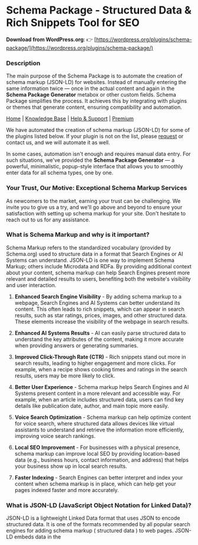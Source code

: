 # Schema Package - Structured Data & Rich Snippets Tool for SEO

**Download from WordPress.org**: 👉 [https://wordpress.org/plugins/schema-package/](https://wordpress.org/plugins/schema-package/)


### Description

The main purpose of the Schema Package is to automate the creation of schema markup (JSON-LD) for websites. Instead of manually entering the same information twice — once in the actual content and again in the **Schema Package Generator** metabox or other custom fields. Schema Package simplifies the process. It achieves this by integrating with plugins or themes that generate content, ensuring compatibility and automation.

[Home](https://schemapackage.com/) | [Knowledge Base](https://schemapackage.com/knowledge-base/) | [Help & Support](https://schemapackage.com/contactus/) | [Premium](https://schemapackage.com/premium/)

We have automated the creation of schema markup (JSON-LD) for some of the plugins listed below. If your plugin is not on the list, please [request](https://github.com/amanstacker/schema-package/issues/new) or contact us, and we will automate it as well.

In some cases, automation isn't enough and requires manual data entry. For such situations, we've provided the **Schema Package Generator** — a powerful, minimalistic, popup-style interface that allows you to smoothly enter data for all schema types, one by one.


### Your Trust, Our Motive: Exceptional Schema Markup Services

As newcomers to the market, earning your trust can be challenging. We invite you to give us a try, and we'll go above and beyond to ensure your satisfaction with setting up schema markup for your site. Don't hesitate to reach out to us for any assistance.


### What is Schema Markup and why is it important?

Schema Markup refers to the standardized vocabulary (provided by Schema.org) used to structure data in a format that Search Engines or AI Systems can understand. JSON-LD is one way to implement Schema Markup; others include Microdata and RDFa. By providing additional context about your content, schema markup can help Search Engines present more relevant and detailed results to users, benefiting both the website's visibility and user interaction.

1. **Enhanced Search Engine Visibility** - By adding schema markup to a webpage, Search Engines and AI Systems can better understand its content. This often leads to rich snippets, which can appear in search results, such as star ratings, prices, images, and other structured data. These elements increase the visibility of the webpage in search results.

2. **Enhanced AI Systems Results** - AI can easily parse structured data to understand the key attributes of the content, making it more accurate when providing answers or generating summaries.

3. **Improved Click-Through Rate (CTR)** - Rich snippets stand out more in search results, leading to higher engagement and more clicks. For example, when a recipe shows cooking times and ratings in the search results, users may be more likely to click.

4. **Better User Experience** - Schema markup helps Search Engines and AI Systems present content in a more relevant and accessible way. For example, when an article includes structured data, users can find key details like publication date, author, and main topic more easily.

5. **Voice Search Optimization** - Schema markup can help optimize content for voice search, where structured data allows devices like virtual assistants to understand and retrieve the information more efficiently, improving voice search rankings.

6. **Local SEO Improvement** - For businesses with a physical presence, schema markup can improve local SEO by providing location-based data (e.g., business hours, contact information, and address) that helps your business show up in local search results.

7. **Faster Indexing** - Search Engines can better interpret and index your content when schema markup is in place, which can help get your pages indexed faster and more accurately.


### What is JSON-LD (JavaScript Object Notation for Linked Data)?

JSON-LD is a lightweight Linked Data format that uses JSON to encode structured data. It is one of the formats recommended by all popular search engines for adding schema markup ( structured data ) to web pages. JSON-LD embeds data in the <script> tags of an HTML document without affecting the visual appearance of the page.

### Schema Package Key Features

* <strong>Unlimited Schema</strong>: No limitation on schema type selection, Add as much as you want.
* <strong>Singular Schema</strong>: Easily apply different schema types to singular posts as per your content requirements.
* <strong>Schema Mapping</strong>: Effortless schema mapping. Quickly select post meta fields, search custom fields, and map them to schema properties with a user-friendly interface.
* <strong>Schema Mapping for Custom Fields </strong>: Seamlessly map singular schema properties with the core WordPress Custom Fields , enhancing automation flexibility for schema implementation.
* <strong>Schema Mapping for Advanced Custom Fields Plugin </strong>: Seamlessly map singular schema properties with the Advanced Custom Fields plugin, enhancing automation flexibility for schema implementation.
* <strong>Schema Mapping for Secure Custom Fields Plugin </strong>: Seamlessly map singular schema properties with the Secure Custom Fields plugin, enhancing automation flexibility for schema implementation.
* <strong>Targeting</strong>: Target your selected Singular schema types based on your needs, such as posts, pages, custom post types, taxonomies, etc.
* <strong>Carousel Schema</strong>: Choose various schema types according to your requirements and automate them for detailed JSON-LD views.
* <strong>Custom Schema</strong>: Custom Schema lets you add your own JSON-LD markup to individual posts or across your entire site, giving you full control and advanced flexibility beyond built-in schema types.
* <strong>Carousel Targeting</strong>: Target your selected Carousel schema types based on your needs, such as categories, tags, Product categories, taxonomies, etc.
* <strong>Schema Package Generator</strong>: Select different kinds of schema based on your needs.
* <strong>Schema Package Generator Control Center</strong>: Enable SPG based on selected post types, taxonomies or author profile.
* <strong>JSON-LD Format</strong>: Schema Package only supports JSON-LD Format as recommended by most of the Search Engines. Like Google, Bing, Yahoo etc.
* <strong>Manage Conflict</strong>: If two or more schema plugins used on same website. They may confict and throw error in schema validator tool. Using Schema Package keep required schema markup.
* <strong>Knowledge Graph</strong>: Add organization or personal details (like name, logo, and social profiles) to help search engines generate a rich Knowledge Graph panel for your brand.
* <strong>Easy To Use UI</strong>: No need to reload schema package dashboard again and again to complete setup. Its a single page dashboard which is very fast in navigation.
* <strong>Compatibility</strong>: Automate schema markup for the plugins who generate schema related contents. You can find the compatibility list down the order.
* <strong>JSON-LD in Rest API</strong>: Include the generated Schema.org JSON-LD markup in WordPress REST API responses for supported post types. Useful for headless setups or external integrations.
* <strong>MicroData Cleaner</strong>: Since JSON-LD is the preferred format for structured data, Schema Package helps remove any legacy microdata injected by themes or plugins, ensuring your markup stays clean and consistent.
* <strong>RDFa Cleaner</strong>: Since JSON-LD is the preferred format for structured data, Schema Package helps remove any legacy RDFa injected by themes or plugins, ensuring your markup stays clean and consistent.
* <strong>Default Data Option</strong>: Set global fallback values for schema fields to prevent errors and save time when dynamic data is missing.
* <strong>Delete Data on Uninstall</strong>: Option to remove all Schema Pacakge plugin data from the database when Schema Package plugin is uninstalled, ensuring a clean removal.
* <strong>Fast Help & Support</strong>: If you are unable to find any features related to schema package or found any bug. Please contact us, Schema Package team would try to solve it quickly.


### Schema Package Premium Features

Take your schema & structured data to the next level with **Schema Package Premium**:

* WooCommerce Variable Product Automation
* RealEstate Schema Types & Automation
* Healthcare Schema Types & Automation
* Carousel Schema Details Page List
* Multilingual Schema Markup Support
* Advanced ACF/SCF Mapping
* Schema Markup Setup & Error Clean Up
* 24/7 Priority Support
* Premium Features On Demand
* ...and more!

[Learn more](https://schemapackage.com/premium/)


### Schema Package Supported Schema Types

The Schema Package plugin supports a wide range of Schema.org types, covering various industries and use cases. Below is the complete list:

#### 1. Organization & Business
- [Organization](https://schema.org/Organization)
- [LocalBusiness](https://schema.org/LocalBusiness)
- [VacationRental](https://schema.org/VacationRental)
- [Corporation](https://schema.org/Corporation)
- [NGO](https://schema.org/NGO)
- [GovernmentOrganization](https://schema.org/GovernmentOrganization)
- [EducationalOrganization](https://schema.org/EducationalOrganization)
- [MedicalOrganization](https://schema.org/MedicalOrganization)
- [SportsOrganization](https://schema.org/SportsOrganization)
- [Store](https://schema.org/Store)

#### 2. Website & Content
- [WebSite](https://schema.org/WebSite)
- [WebPage](https://schema.org/WebPage)
- [Article](https://schema.org/Article)
- [Report](https://schema.org/Report)
- [NewsArticle](https://schema.org/NewsArticle)
- [BlogPosting](https://schema.org/BlogPosting)
- [Guide](https://schema.org/Guide)
- [DiscussionForumPosting](https://schema.org/DiscussionForumPosting)
- [FAQPage](https://schema.org/FAQPage)
- [HowTo](https://schema.org/HowTo)
- [BreadcrumbList](https://schema.org/BreadcrumbList)
- [ItemList](https://schema.org/ItemList)
- [CollectionPage](https://schema.org/CollectionPage)
- [LiveBlogPosting](https://schema.org/LiveBlogPosting)
- [QAPage](https://schema.org/QAPage)
- [TechArticle](https://schema.org/TechArticle)
- [Comment](https://schema.org/Comment)

#### 3. E-commerce & Products
- [Product](https://schema.org/Product)
- [ProductGroup](https://schema.org/ProductGroup)
- [Offer](https://schema.org/Offer)
- [AggregateOffer](https://schema.org/AggregateOffer)
- [Brand](https://schema.org/Brand)
- [Review](https://schema.org/Review)
- [AggregateRating](https://schema.org/AggregateRating)
- [Service](https://schema.org/Service)
- [FinancialProduct](https://schema.org/FinancialProduct)
- [MemberProgram](https://schema.org/MemberProgram)

#### 4. Events
- [Event](https://schema.org/Event)
- [BusinessEvent](https://schema.org/BusinessEvent)
- [EducationEvent](https://schema.org/EducationEvent)
- [Festival](https://schema.org/Festival)
- [MusicEvent](https://schema.org/MusicEvent)
- [SportsEvent](https://schema.org/SportsEvent)
- [TheaterEvent](https://schema.org/TheaterEvent)
- [VisualArtsEvent](https://schema.org/VisualArtsEvent)
- [ExhibitionEvent](https://schema.org/ExhibitionEvent)
- [CourseInstance](https://schema.org/CourseInstance)

#### 5. Jobs & Employment
- [JobPosting](https://schema.org/JobPosting)
- [Occupation](https://schema.org/Occupation)
- [EmployeeRole](https://schema.org/EmployeeRole)
- [WorkBasedProgram](https://schema.org/WorkBasedProgram)

#### 6. People & Personal Profiles
- [Person](https://schema.org/Person)
- [Author](https://schema.org/Person)
- [Celebrity](https://schema.org/Person)
- [Teacher](https://schema.org/Person)
- [Parent](https://schema.org/Person)
- [Patient](https://schema.org/Person)
- [Musician](https://schema.org/Musician)
- [Actor](https://schema.org/Person)
- [Athlete](https://schema.org/Person)
- [Politician](https://schema.org/Person)

#### 7. Health & Medical ( Premium )
- [MedicalOrganization](https://schema.org/MedicalOrganization)
- [Hospital](https://schema.org/Hospital)
- [Physician](https://schema.org/Physician)
- [Clinic](https://schema.org/MedicalClinic)
- [MedicalProcedure](https://schema.org/MedicalProcedure)
- [MedicalCondition](https://schema.org/MedicalCondition)
- [Drug](https://schema.org/Drug)

#### 8. Recipes & Food
- [Recipe](https://schema.org/Recipe)
- [Cookbook](https://schema.org/Book)
- [Menu](https://schema.org/Menu)
- [Restaurant](https://schema.org/Restaurant)
- [CafeOrCoffeeShop](https://schema.org/CafeOrCoffeeShop)
- [FoodEstablishment](https://schema.org/FoodEstablishment)
- [Bakery](https://schema.org/Bakery)
- [BarOrPub](https://schema.org/BarOrPub)
- [FastFoodRestaurant](https://schema.org/FastFoodRestaurant)
- [IceCreamShop](https://schema.org/IceCreamShop)
- [FoodService](https://schema.org/FoodService)

#### 9. Real Estate & Property
- [RealEstateListing](https://schema.org/RealEstateListing)
- [Apartment](https://schema.org/Apartment)
- [House](https://schema.org/House)
- [SingleFamilyResidence](https://schema.org/SingleFamilyResidence)

#### 10. Travel & Transportation
- [Flight](https://schema.org/Flight)
- [Trip](https://schema.org/Trip)
- [TouristTrip](https://schema.org/TouristTrip)
- [TaxiService](https://schema.org/TaxiService)

#### 11. Education & Courses
- [EducationalOrganization](https://schema.org/EducationalOrganization)
- [School](https://schema.org/School)
- [CollegeOrUniversity](https://schema.org/CollegeOrUniversity)
- [Course](https://schema.org/Course)
- [CourseInstance](https://schema.org/CourseInstance)
- [LearningResource](https://schema.org/LearningResource)

#### 12. Media & Entertainment
- [Book](https://schema.org/Book)
- [Movie](https://schema.org/Movie)
- [TVSeries](https://schema.org/TVSeries)
- [MusicAlbum](https://schema.org/MusicAlbum)
- [MusicPlaylist](https://schema.org/MusicPlaylist)
- [VideoObject](https://schema.org/VideoObject)
- [AudioObject](https://schema.org/AudioObject)
- [BroadcastService](https://schema.org/BroadcastService)
- [CableOrSatelliteService](https://schema.org/CableOrSatelliteService)

#### 13. Technology & Software
- [SoftwareApplication](https://schema.org/SoftwareApplication)
- [MobileApplication](https://schema.org/MobileApplication)
- [WebAPI](https://schema.org/WebAPI)

#### 14. Visual & Image Content
- [ImageObject](https://schema.org/ImageObject)
- [MediaGallery](https://schema.org/MediaGallery)
- [ImageGallery](https://schema.org/ImageGallery)
- [Photograph](https://schema.org/Photograph)


### Schema package automation and compatibility with plugins

* [WooCommerce](https://wordpress.org/plugins/woocommerce)
* [Simple Job Board](https://wordpress.org/plugins/simple-job-board/)
* [Mooberry Book Manager](https://wordpress.org/plugins/mooberry-book-manager)
* [Brands for WooCommerce](https://wordpress.org/plugins/brands-for-woocommerce)
* [Perfect Brands for WooCommerce](https://wordpress.org/plugins/perfect-woocommerce-brands)
* [Ryviu – Product Reviews for WooCommerce](https://wordpress.org/plugins/ryviu)
* [Customer Reviews for WooCommerce](https://wordpress.org/plugins/customer-reviews-woocommerce)
* [Site Reviews](https://wordpress.org/plugins/site-reviews/)
* [YITH WooCommerce Brands Add-On](https://wordpress.org/plugins/yith-woocommerce-brands-add-on)
* [Ultimate Reviews](https://wordpress.org/plugins/ultimate-reviews)
* [Yotpo: Product & Photo Reviews for WooCommerce](https://wordpress.org/plugins/yotpo-social-reviews-for-woocommerce)
* [Accordion By PickPlugins](https://wordpress.org/plugins/accordions)
* [Quick and Easy FAQs](https://wordpress.org/plugins/quick-and-easy-faqs/)
* [Accordion FAQ](https://wordpress.org/plugins/responsive-accordion-and-collapse)
* [Easy Accordion](https://wordpress.org/plugins/easy-accordion-free)
* [WP Responsive FAQ with Category Plugin](https://wordpress.org/plugins/sp-faq)
* [Arconix FAQ](https://wordpress.org/plugins/arconix-faq)
* [kk Star Ratings](https://wordpress.org/plugins/kk-star-ratings/)
* [WooCommerce Event Manager](https://wordpress.org/plugins/mage-eventpress/)
* [WP Event Manager](https://wordpress.org/plugins/wp-event-manager/)
* [WP-PostRatings](https://wordpress.org/plugins/wp-postratings/)
* [Rank Math](https://wordpress.org/plugins/seo-by-rank-math/)
* [Yoast SEO](https://wordpress.org/plugins/wordpress-seo/)
* [The SEO Framework](https://wordpress.org/plugins/autodescription/)
* [Squirrly SEO](https://wordpress.org/plugins/squirrly-seo/)
* [SmartCrawl SEO](https://wordpress.org/plugins/smartcrawl-seo/)
* [SEOPress](https://wordpress.org/plugins/wp-seopress/)
* [Advanced Custom Fields (ACF®)](https://wordpress.org/plugins/advanced-custom-fields/)
* [Secure Custom Fields](https://wordpress.org/plugins/secure-custom-fields/)
* [Smart Custom Fields](https://wordpress.org/plugins/smart-custom-fields/)
* [Absolute Reviews](https://wordpress.org/plugins/absolute-reviews/)
* [Rate My Post – Star Rating Plugin by FeedbackWP](https://wordpress.org/plugins/rate-my-post/)
* [Meta Box](https://wordpress.org/plugins/meta-box/)
* [WPGraphQL](https://wordpress.org/plugins/wp-graphql/)
* [MasterStudy LMS WordPress Plugin – for Online Courses and Education](https://wordpress.org/plugins/masterstudy-lms-learning-management-system/)


### Notes

The Schema package is a tool for adding schema markup to websites according to search engine guidelines and validating it using tools recommended by search engines. It does not guarantee that your content will appear in search engine results as you desire. It entirely depends on the search engines.

Here are some schema and structured data markup validator tools that can help you validate and troubleshoot your markup:

#### 1. [Google Rich Results Test](https://search.google.com/test/rich-results)

The "Google Rich Results Test" does not validate all types of schema.org markup. It is primarily designed to test the types of schema markup that can generate rich results in Google search, such as Product, Recipe, Event, FAQ and others related to search features.

While it can validate whether your structured data is correctly implemented for rich results, it doesn't support every schema.org type. For example, it may not check more general types like Service, Organization, or CreativeWork, unless they are directly relevant to a rich result display.


#### 2. [Schema Markup Validator](https://validator.schema.org/)

The "Schema Markup Validator" by Google validates all schema.org types, not just those that are eligible for rich results. This tool checks whether your structured data is correctly implemented according to the schema.org specifications, regardless of whether the type is eligible for rich results.


### Report Bug or Contribute fix

Encounter an issue with Schema Package? or wanted to contribute. Kindly visit Schema Package repository on [GitHub](https://github.com/amanstacker/schema-package). Please be aware that GitHub is not a support forum, but rather a streamlined platform for effectively addressing and solving problems.


### Support & Documentation

For help, documentation, and tutorials, visit our official website:
📚 [Knowledge Base](https://schemapackage.com/knowledge-base/)
💬 [Help & Support](https://schemapackage.com/contactus/)

Inside WordPress, you can also go to:  
**Schema Package → Settings → Help & Support**


### Installation

1. **Automatic Installation:**
   - Go to **Plugins > Add New** in your WordPress dashboard.
   - Search for "Schema Package Plugin".
   - Click **Install Now**, then **Activate** the plugin.

2. **Manual Installation via WordPress:**
   - Download the plugin ZIP file from the official source.
   - Go to **Plugins > Add New** in WordPress.
   - Click **Upload Plugin**, select the downloaded ZIP file, and click **Install Now**.
   - Activate the plugin after installation.

3. **Manual Installation via FTP:**
   - Download the plugin ZIP file and extract it.
   - Upload the extracted folder to the `/wp-content/plugins/` directory using an FTP client.
   - Log in to your WordPress dashboard and go to **Plugins > Installed Plugins**.
   - Find "Schema Package Plugin" and click **Activate**.

4. Navigate to **Settings > Schema Package** to configure the plugin settings.
5. Start adding Schema markup using the built-in editor and mapping tools.


### Project Development Setup Guide

This guide will walk you through setting up Schema Package react part and running it locally.


#### 1. Prerequisites

Before you begin, ensure that you have the following installed:

- **PHP** (version 5.6.20 or higher recommended)
- **MySQL** or **MariaDB** (for the database)
- **WordPress** (latest stable version)
- **Git** (for version control)
- **Node.js** (LTS version) - [Download Node.js](https://nodejs.org/)
- **npm** (comes with Node.js) or **yarn** (alternative package manager)


#### 2. Clone the Repository

First, clone the repository to your local machine:


   git clone https://github.com/amanstacker/schema-package.git  
   cd schema-package/admin/assets/react

#### 3. Set Up a Local WordPress Installation

- If you don't already have a local WordPress environment, you can set up one using tools like [XAMPP](https://www.apachefriends.org/), or [WAMP](https://www.wampserver.com/).

- Download and install WordPress into your local environment.
- Create a new WordPress site (e.g., your-plugin-site.local).
- Install and activate the plugin by copying the plugin directory (e.g., schema-package) into the /wp-content/plugins/ directory of your WordPress installation.

#### 4. Install Dependencies   

1. **Using npm**
   - npm install

2. **Using yarn**
   - yarn install

#### 5. Start the Development Server   

1. **Using npm**
   - npm run watch

2. **Using yarn**
   - yarn run watch

#### 6. Make Changes and Develop

You can now start modifying the project files.


### WordPress REST API

The Schema Package uses the WordPress REST API to power its single-page application dashboard. If you’re unable to access the Schema Package dashboard, it’s likely that your site is blocking the REST API, or another plugin has restricted access. Please ensure the WordPress REST API is enabled for the Schema Package to function properly.

### External Services

Schema Package uses the following external services:

#### 1. Ryviu API

Schema Package connects to Ryviu API to fetch product reviews. Its needed to generate Reviews schema markup for WooCommerce product.

It sends the user's site url when Ryviu option is enabled inside automation metabox and "Ryviu – Product Reviews for WooCommerce" plugin is active.
This service is provided by "Ryviu": [terms of use](https://www.ryviu.com/terms-and-conditions), [privacy policy](https://www.ryviu.com/privacy-policy).


#### 2. YouTube API

Schema Package connects to YouTube API to get video details. Its needed to generate VideoObject schema markup.

It sends youtube video url from posts when VideoObject schema is selected.
This service is provided by "YouTube Inc": [terms of use](https://www.youtube.com/t/terms), [privacy policy](https://www.youtube.com/about/policies/).


#### 3. Google API

Schema Package connects to Google API to get video details. Its needed to generate VideoObject schema markup.

It sends youtube video vid got from youtube api, api key and part ( 'contentDetails, snippet, statistics' ) when VideoObject schema is selected.
This service is provided by "Google Inc": [terms of use](https://developers.google.com/terms), [privacy policy](https://developers.google.com/terms/api-services-user-data-policy).

#### 4. Yotpo API

Schema Package connects to Yotpo API to fetch product reviews. Its needed to generate Reviews schema markup for WooCommerce product.

It sends product id, api key when Yotpo option is enabled inside automation metabox and "Yotpo: Product & Photo Reviews for WooCommerce" plugin is active. API gets store url and api key from Yotpo settings option
This service is provided by "Yotpo": [terms of use](https://www.yotpo.com/terms-of-service/), [privacy policy](https://www.yotpo.com/privacy-policy/).


#### 5. Gravatar API

Schema Package connects to Gravatar API to validate author avatar.

It sends the author's email in hashkey. Validate the author's avatar which included in schema markup.
This service is provided by "Gravatar": [terms of use](https://wordpress.com/tos/), [privacy policy](https://automattic.com/privacy/).


#### 6. YouTube Image 

Schema Package connects to YouTube Image to get video thumbnail.

It sends youtube video vid got from youtube api when VideoObject schema is selected.
This service is provided by "YouTube Inc": [terms of use](https://www.youtube.com/t/terms), [privacy policy](https://www.youtube.com/about/policies/).


### Credits

Schema Package uses the following third-party libraries:


1. **React** - A JavaScript library for building user interfaces
   - Link: https://github.com/reactjs/react.dev
   - License: MIT

2. **Babel** - A JavaScript compiler
   - Link: https://babeljs.io/
   - License: MIT

3. **Webpack** - A module bundler for JavaScript applications
   - Link: https://webpack.js.org/
   - License: MIT

4. **Semantic UI** - A fast, small, and feature-rich JavaScript and CSS library.
   - Link: http://github.com/semantic-org/semantic-ui/
   - License: MIT

5. **React Router** - Declarative routing for React
   - Link: https://github.com/remix-run/react-router
   - License: MIT

6. **Query String** - Parse and stringify URL query strings
   - Link: https://github.com/sindresorhus/query-string
   - License: MIT

7. **Aqua-Resizer** - Resize WordPress images on the fly, PHP library
    - Link: https://github.com/sy4mil/Aqua-Resizer/
    - License: Dual MIT and GPL
